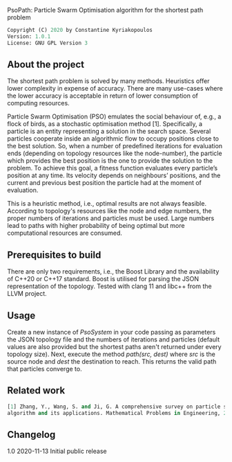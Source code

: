 PsoPath: Particle Swarm Optimisation algorithm for the shortest path problem

```python
Copyright (C) 2020 by Constantine Kyriakopoulos
Version: 1.0.1
License: GNU GPL Version 3
```


## About the project

The shortest path problem is solved by many methods. Heuristics offer lower complexity 
in expense of accuracy. There are many use-cases where the lower accuracy is acceptable 
in return of lower consumption of computing resources.

Particle Swarm Optimisation (PSO) emulates the social behaviour of, e.g., a flock of 
birds, as a stochastic optimisation method [1]. Specifically, a particle is an entity 
representing a solution in the search space. Several particles cooperate inside an 
algorithmic flow to occupy positions close to the best solution. So, when a number of 
predefined iterations for evaluation ends (depending on topology resources like 
the node-number), the particle which provides the best position is the one to provide 
the solution to the problem. To achieve this goal, a fitness function evaluates every 
particle’s position at any time. Its velocity depends on neighbours’ positions, and 
the current and previous best position the particle had at the moment of evaluation.

This is a heuristic method, i.e., optimal results are not always feasible. According to 
topology's resources like the node and edge numbers, the proper numbers of iterations 
and particles must be used. Large numbers lead to paths with higher probability of 
being optimal but more computational resources are consumed.


## Prerequisites to build

There are only two requirements, i.e., the Boost Library and the availability of C++20 
or C++17 standard. Boost is utilised for parsing the JSON representation of the topology. 
Tested with clang 11 and libc++ from the LLVM project.


## Usage

Create a new instance of <em>PsoSystem</em> in your code passing as parameters the JSON 
topology file and the numbers of iterations and particles (default values are also provided 
but the shortest paths aren't returned under every topology size). Next, execute the method 
<em>path(src, dest)</em> where <em>src</em> is the source node and <em>dest</em> the 
destination to reach. This returns the valid path that particles converge to.


## Related work

```python
[1] Zhang, Y., Wang, S. and Ji, G. A comprehensive survey on particle swarm optimization 
algorithm and its applications. Mathematical Problems in Engineering, 2015.
```

## Changelog

1.0      2020-11-13    Initial public release
